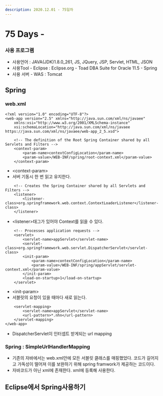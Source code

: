 ```yaml
---
description: 2020.12.01 - 75일차
---
```


# 75 Days -

### 사용 프로그램

* 사용언어 : JAVA\(JDK\)1.8.0\_261, JS, JQuery, JSP, Servlet, HTML, JSON
* 사용Tool  - Eclipse : Eclipse.org - Toad DBA Suite for Oracle 11.5 - Spring
* 사용 서버 - WAS : Tomcat

## Spring

### web.xml

```markup
<?xml version="1.0" encoding="UTF-8"?>
<web-app version="2.5" xmlns="http://java.sun.com/xml/ns/javaee"
	xmlns:xsi="http://www.w3.org/2001/XMLSchema-instance"
	xsi:schemaLocation="http://java.sun.com/xml/ns/javaee https://java.sun.com/xml/ns/javaee/web-app_2_5.xsd">

	<!-- The definition of the Root Spring Container shared by all Servlets and Filters -->
	<context-param>
		<param-name>contextConfigLocation</param-name>
		<param-value>/WEB-INF/spring/root-context.xml</param-value>
	</context-param>
```

* &lt;context-param&gt;
* 서버 기동시 한 번 읽고 유지한다.

```markup
	<!-- Creates the Spring Container shared by all Servlets and Filters -->
	<listener>
		<listener-class>org.springframework.web.context.ContextLoaderListener</listener-class>
	</listener>
```

* &lt;listener&gt;태그가 있어야 Context를 읽을 수 있다.

```markup
	<!-- Processes application requests -->
	<servlet>
		<servlet-name>appServlet</servlet-name>
		<servlet-class>org.springframework.web.servlet.DispatcherServlet</servlet-class>
		<init-param>
			<param-name>contextConfigLocation</param-name>
			<param-value>/WEB-INF/spring/appServlet/servlet-context.xml</param-value>
		</init-param>
		<load-on-startup>1</load-on-startup>
	</servlet>
```

* &lt;init-param&gt;
* 서블릿의 요청이 있을 때마다 새로 읽는다.

```markup
	<servlet-mapping>
		<servlet-name>appServlet</servlet-name>
		<url-pattern>*.nhn</url-pattern>
	</servlet-mapping>
</web-app>
```

* DispatcherServlet이 인터셉트 받게되는 url mapping

### Spring : SimpleUrlHandlerMapping

* 기존의 자바에서는 web.xml안에 모든 서블릿 클래스를 매핑했었다. 코드가 길어지고 가독성이 떨어져 이를 보완하기 위해 spring framwork가 제공하는 코드이다.
* 자바코드가 아닌 xml에 존재한다.  xml에 등록해 사용한다.

## Eclipse에서 Spring사용하기

